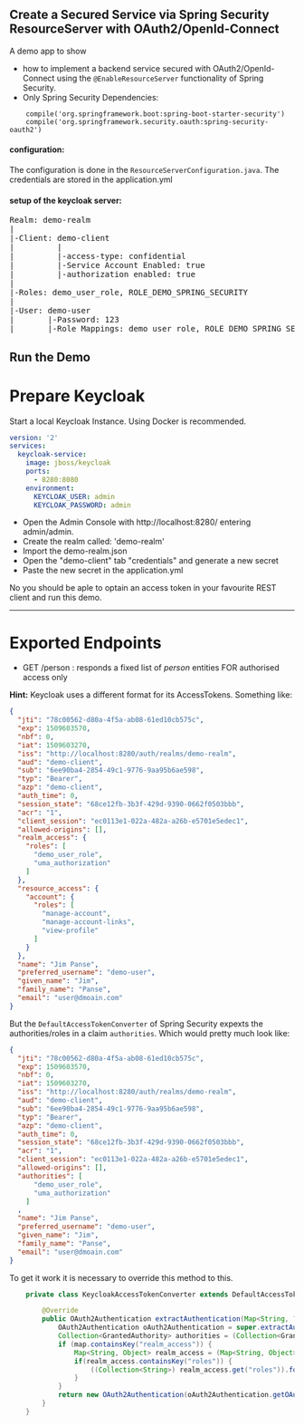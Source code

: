 Create a Secured Service via Spring Security ResourceServer with OAuth2/OpenId-Connect
---

A demo app to show 
- how to implement a backend service secured with OAuth2/OpenId-Connect using the `@EnableResourceServer` functionality of Spring Security.
- Only Spring Security Dependencies:
```
	compile('org.springframework.boot:spring-boot-starter-security')
	compile('org.springframework.security.oauth:spring-security-oauth2')
```

#### configuration:
The configuration is done in the `ResourceServerConfiguration.java`. The credentials are stored in the application.yml

#### setup of the keycloak server:
<pre>
Realm: demo-realm
|
|-Client: demo-client
|         | 
|         |-access-type: confidential
|         |-Service Account Enabled: true
|         |-authorization enabled: true
|
|-Roles: demo_user_role, ROLE_DEMO_SPRING_SECURITY
|
|-User: demo-user
|       |-Password: 123
|       |-Role Mappings: demo_user_role, ROLE_DEMO_SPRING_SECURITY
</pre>

## Run the Demo

# Prepare Keycloak
Start a local Keycloak Instance. Using Docker is recommended.
```yaml
version: '2'
services:
  keycloak-service:
    image: jboss/keycloak
    ports:
      - 8280:8080
    environment:
      KEYCLOAK_USER: admin
      KEYCLOAK_PASSWORD: admin

```
- Open the Admin Console with http://localhost:8280/ entering admin/admin.
- Create the realm called: 'demo-realm'
- Import the demo-realm.json
- Open the "demo-client" tab "credentials" and generate a new secret
- Paste the new secret in the application.yml

No you should be aple to optain an access token in your favourite REST client and run this demo.

---
# Exported Endpoints

- GET /person : responds a fixed list of *person* entities FOR authorised access only

**Hint:**
Keycloak uses a different format for its AccessTokens.
Something like:
```json
{
  "jti": "78c00562-d80a-4f5a-ab08-61ed10cb575c",
  "exp": 1509603570,
  "nbf": 0,
  "iat": 1509603270,
  "iss": "http://localhost:8280/auth/realms/demo-realm",
  "aud": "demo-client",
  "sub": "6ee90ba4-2854-49c1-9776-9aa95b6ae598",
  "typ": "Bearer",
  "azp": "demo-client",
  "auth_time": 0,
  "session_state": "68ce12fb-3b3f-429d-9390-0662f0503bbb",
  "acr": "1",
  "client_session": "ec0113e1-022a-482a-a26b-e5701e5edec1",
  "allowed-origins": [],
  "realm_access": {
    "roles": [
      "demo_user_role",
      "uma_authorization"
    ]
  },
  "resource_access": {
    "account": {
      "roles": [
        "manage-account",
        "manage-account-links",
        "view-profile"
      ]
    }
  },
  "name": "Jim Panse",
  "preferred_username": "demo-user",
  "given_name": "Jim",
  "family_name": "Panse",
  "email": "user@dmoain.com"
}
```

But the `DefaultAccessTokenConverter` of Spring Security expexts the authorities/roles in a claim `authorities`.
Which would pretty much look like:
```json
{
  "jti": "78c00562-d80a-4f5a-ab08-61ed10cb575c",
  "exp": 1509603570,
  "nbf": 0,
  "iat": 1509603270,
  "iss": "http://localhost:8280/auth/realms/demo-realm",
  "aud": "demo-client",
  "sub": "6ee90ba4-2854-49c1-9776-9aa95b6ae598",
  "typ": "Bearer",
  "azp": "demo-client",
  "auth_time": 0,
  "session_state": "68ce12fb-3b3f-429d-9390-0662f0503bbb",
  "acr": "1",
  "client_session": "ec0113e1-022a-482a-a26b-e5701e5edec1",
  "allowed-origins": [],
  "authorities": [
      "demo_user_role",
      "uma_authorization"
    ]
  ,
  "name": "Jim Panse",
  "preferred_username": "demo-user",
  "given_name": "Jim",
  "family_name": "Panse",
  "email": "user@dmoain.com"
}
```

To get it work it is necessary to override this method to this.

```java
    private class KeycloakAccessTokenConverter extends DefaultAccessTokenConverter {

        @Override
        public OAuth2Authentication extractAuthentication(Map<String, ?> map) {
            OAuth2Authentication oAuth2Authentication = super.extractAuthentication(map);
            Collection<GrantedAuthority> authorities = (Collection<GrantedAuthority>) oAuth2Authentication.getOAuth2Request().getAuthorities();
            if (map.containsKey("realm_access")) {
                Map<String, Object> realm_access = (Map<String, Object>) map.get("realm_access");
                if(realm_access.containsKey("roles")) {
                    ((Collection<String>) realm_access.get("roles")).forEach(r -> authorities.add(new SimpleGrantedAuthority(r)));
                }
            }
            return new OAuth2Authentication(oAuth2Authentication.getOAuth2Request(),oAuth2Authentication.getUserAuthentication());
        }
    }
```